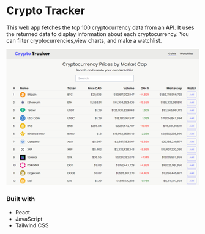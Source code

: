 # Crypto Tracker

This web app fetches the top 100 cryptocurrency data from an API. 
It uses the returned data to display information about each cryptocurrency.
You can filter cryptocurrencies,view charts, and make a watchlist.

![](images/crypto-tracker-1.png)


### Built with

- React
- JavaScript
- Tailwind CSS



